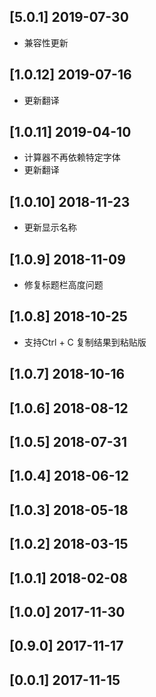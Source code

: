 ## [5.0.1] 2019-07-30

*  兼容性更新

## [1.0.12] 2019-07-16

*  更新翻译

## [1.0.11] 2019-04-10

*  计算器不再依赖特定字体
*  更新翻译

## [1.0.10] 2018-11-23

*  更新显示名称

## [1.0.9] 2018-11-09

*  修复标题栏高度问题

## [1.0.8] 2018-10-25

*  支持Ctrl + C 复制结果到粘贴版

## [1.0.7] 2018-10-16


## [1.0.6] 2018-08-12


## [1.0.5] 2018-07-31


## [1.0.4] 2018-06-12


## [1.0.3] 2018-05-18


## [1.0.2] 2018-03-15


## [1.0.1] 2018-02-08


## [1.0.0] 2017-11-30


## [0.9.0] 2017-11-17


## [0.0.1] 2017-11-15


